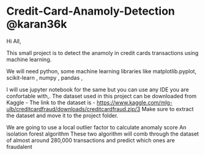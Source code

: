 # Credit-Card-Anamoly-Detection @karan36k

Hi All,

This small project is to detect the anamoly in credit cards transactions using machine learning.

We will need python, some machine learning libraries like matplotlib.pyplot, scikit-learn , numpy , pandas , 

I will use jupyter notebook for the same but you can use any IDE you are confortable with,.
The dataset used in this project can be downloaded from Kaggle -
The link to the dataset is - https://www.kaggle.com/mlg-ulb/creditcardfraud/downloads/creditcardfraud.zip/3
Make sure to extract the dataset and move it to the project folder.

We are going to use a local outlier factor to calculate anomaly score
An isolation forest algorithm
These two algorithm will comb through the dataset of almost around 280,000 transactions and predict which ones are fraudalent


